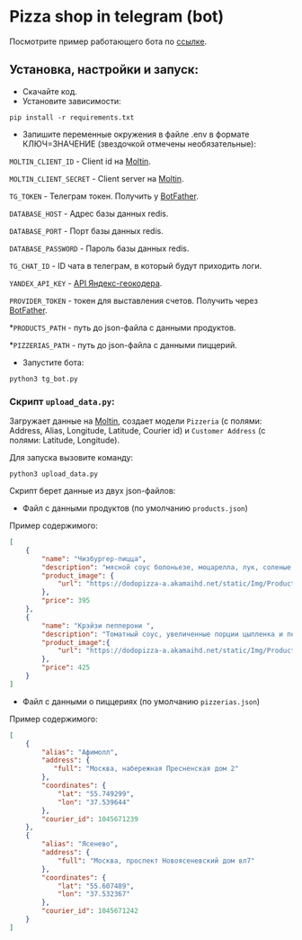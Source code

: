 # Pizza shop in telegram (bot)

Посмотрите пример работающего бота по [ссылке](https://t.me/PizzaShop21Bot).
## Установка, настройки и запуск:
* Скачайте код.
* Установите зависимости:
```
pip install -r requirements.txt
```
* Запишите переменные окружения в файле .env в формате КЛЮЧ=ЗНАЧЕНИЕ (звездочкой отмечены необязательные):

`MOLTIN_CLIENT_ID` - Client id на [Moltin](https://euwest.cm.elasticpath.com/).

`MOLTIN_CLIENT_SECRET` - Client server на [Moltin](https://euwest.cm.elasticpath.com/).

`TG_TOKEN` - Телеграм токен. Получить у [BotFather](https://telegram.me/BotFather).

`DATABASE_HOST` - Адрес базы данных redis.

`DATABASE_PORT` - Порт базы данных redis.

`DATABASE_PASSWORD` - Пароль базы данных redis.

`TG_CHAT_ID` - ID чата в телеграм, в который будут приходить логи.

`YANDEX_API_KEY` - [API Яндекс-геокодера](https://developer.tech.yandex.ru/services/).

`PROVIDER_TOKEN` - токен для выставления счетов. Получить через [BotFather](https://telegram.me/BotFather).

*`PRODUCTS_PATH` - путь до json-файла с данными продуктов.

*`PIZZERIAS_PATH` - путь до json-файла с данными пиццерий.

* Запустите бота:
```commandline
python3 tg_bot.py
```

### Скрипт `upload_data.py`:
Загружает данные на [Moltin](https://euwest.cm.elasticpath.com/),
создает модели `Pizzeria` (с полями: Address, Alias, Longitude, Latitude, Courier id)
и `Customer Address` (с полями: Latitude, Longitude).

Для запуска вызовите команду:
```commandline
python3 upload_data.py
```
Скрипт берет данные из двух json-файлов:

* Файл с данными продуктов (по умолчанию `products.json`)

Пример содержимого:
```json
[
    {
        "name": "Чизбургер-пицца",
        "description": "мясной соус болоньезе, моцарелла, лук, соленые огурчики, томаты, соус бургер",
        "product_image": {
            "url": "https://dodopizza-a.akamaihd.net/static/Img/Products/Pizza/ru-RU/1626f452-b56a-46a7-ba6e-c2c2c9707466.jpg"
        },
        "price": 395
    },
    {
        "name": "Крэйзи пепперони ",
        "description": "Томатный соус, увеличенные порции цыпленка и пепперони, моцарелла, кисло-сладкий соус",
        "product_image":{
            "url": "https://dodopizza-a.akamaihd.net/static/Img/Products/Pizza/ru-RU/7aa1638e-1bee-4162-a2df-6bbaf683a486.jpg"
        },
        "price": 425
    }
]
```
* Файл с данными о пиццериях (по умолчанию `pizzerias.json`)

Пример содержимого:
```json
[
    {
        "alias": "Афимолл",
        "address": {
           "full": "Москва, набережная Пресненская дом 2"
        },
        "coordinates": {
            "lat": "55.749299",
            "lon": "37.539644"
        },
        "courier_id": 1045671239
    },
    {
        "alias": "Ясенево",
        "address": {
            "full": "Москва, проспект Новоясеневский дом вл7"
        },
        "coordinates": {
            "lat": "55.607489",
            "lon": "37.532367"
        },
        "courier_id": 1045671242
    }
]
```
